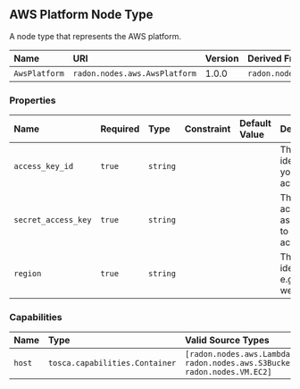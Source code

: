 ## AWS Platform  Node Type

A node type that represents the AWS platform.

| Name | URI | Version | Derived From |
|:---- |:--- |:------- |:------------ |
| `AwsPlatform` | `radon.nodes.aws.AwsPlatform` | 1.0.0 | `radon.nodes.abstract.CloudPlatform` |

### Properties

| Name | Required | Type | Constraint | Default Value | Description |
|:---- |:-------- |:---- |:---------- |:------------- |:----------- |
| `access_key_id` | `true` | `string` |   |   | The identifier of your AWS access key |
| `secret_access_key` | `true` | `string` |   |   | The secret access key associated to your access key |
| `region` | `true` | `string` |   |   | The region identifier, e.g., us-west-1 |

### Capabilities
| Name | Type | Valid Source Types | Occurrences |
|:---- |:---- |:------------------ |:----------- |
| `host` | `tosca.capabilities.Container` | `[radon.nodes.aws.LambdaFunction, radon.nodes.aws.S3Bucket, radon.nodes.VM.EC2]` | [0, UNBOUNDED] |
